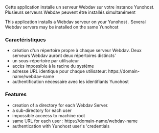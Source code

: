 Cette application installe un serveur Webdav sur votre instance Yunohost.
Plusieurs serveurs Webdav peuvent être installés simultanément

This application installs a Webdav serveur on your Yunohost . Several Webdav servers may be installed on the same Yunohost

### Caractéristiques

- création d'un répertoire propre à chaque serveur Webdav. Deux serveurs Webdav auront deux répertoires distincts'
- un sous-répertoire par utilisateur
- accès impossible à la racine du système
- adresse URL identique pour chaque utilisateur: https://domain-name/webdav-name
- authentification nécessaire avec les identifiants Yunohost

### Features

- creation of a directory for each Webdav Server. 
- a sub-directory for each user 
- impossible acceess to machine root 
- same URL for each user : https://domain-name/webdav-name
- authentication with Yunohost user's 'credentials
